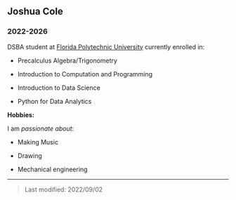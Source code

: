 ## Joshua Cole

### 2022-2026

DSBA student at [Florida Polytechnic University](https://www.floridapoly.edu) currently enrolled in: 

- Precalculus Algebra/Trigonometry

- Introduction to Computation and Programming	

- Introduction to Data Science

- Python for Data Analytics

**Hobbies:**

I am _passionate about_: 

- Making Music

- Drawing

- Mechanical engineering

***

> Last modified: 2022/09/02